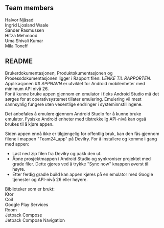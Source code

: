 ## Team members
Halvor Njåsad  
Ingrid Ljosland Waale  
Sander Rasmussen  
Hifza Mehmood  
Uma Shivali Kumar  
Mila Toneff  



## README

Brukerdokumentasjonen, Produktokumentasjonen og Prosessdokumentasjonen ligger i Rapport filen: *LENKE TIL RAPPORTEN*. \
Applikasjonen ## *APPNAVN* er utviklet for Android mobilenheter med minimum API nivå 26. \
For å kunne bruke appen gjennom en emulator i f.eks Android Studio må det sørges for at operativsystemet tillater emulering. Emulering vil mest sannsynlig fungere uten vesentlige endringer i systeminnstillingene. 

Det anbefales å emulere gjennom Android Studio for å kunne bruke emulator. Fysiske Android enheter med tilstrekkelig API-nivå kan også brukes til å kjøre appen. 

Siden appen ennå ikke er tilgjengelig for offentlig bruk, kan den fås gjennom filene i mappen "Team24_app" på Devilry. 
For å installere og komme i gang med appen: 
- Last ned zip filen fra Devilry og pakk den ut. 
- Åpne prosjektmappen i Android Studio og synkroniser projektet med grade filer. Dette gjøres ved å trykke "Sync now" knappen øverst til høyre. 
- Etter ferdig gradle build kan appen kjøres på en emulator med Google tjenester og API-nivå 26 eller høyere. 

Biblioteker som er brukt: \
Ktor \
Coil \
Google Play Services \
Room \
Jetpack Compose \
Jetpack Compose Navigation 
